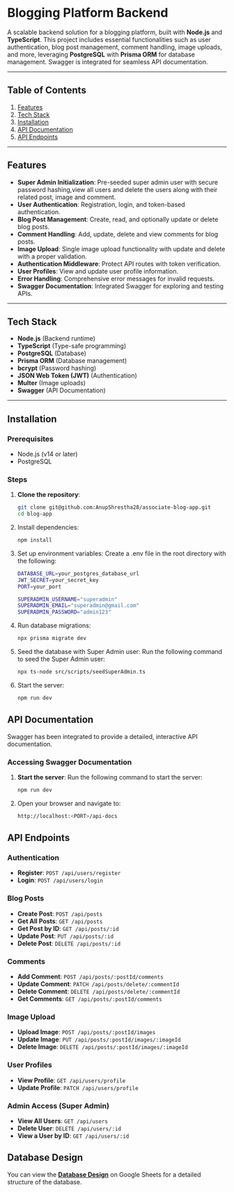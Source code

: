# Blogging Platform Backend  

A scalable backend solution for a blogging platform, built with **Node.js** and **TypeScript**. This project includes essential functionalities such as user authentication, blog post management, comment handling, image uploads, and more, leveraging **PostgreSQL** with **Prisma ORM** for database management. Swagger is integrated for seamless API documentation.

---

## Table of Contents  

1. [Features](#features)  
2. [Tech Stack](#tech-stack)  
3. [Installation](#installation)  
4. [API Documentation](#api-documentation)  
5. [API Endpoints](#api-endpoints)    

---

## Features  

- **Super Admin Initialization**: Pre-seeded super admin user with secure password hashing,view all users and delete the users along with their related post, image and comment.  
- **User Authentication**: Registration, login, and token-based authentication.  
- **Blog Post Management**: Create, read, and optionally update or delete blog posts.  
- **Comment Handling**: Add, update, delete and view comments for blog posts.  
- **Image Upload**: Single image upload functionality with update and delete with a proper validation.  
- **Authentication Middleware**: Protect API routes with token verification.  
- **User Profiles**: View and update user profile information.  
- **Error Handling**: Comprehensive error messages for invalid requests.  
- **Swagger Documentation**: Integrated Swagger for exploring and testing APIs.  

---

## Tech Stack  

- **Node.js** (Backend runtime)  
- **TypeScript** (Type-safe programming)  
- **PostgreSQL** (Database)  
- **Prisma ORM** (Database management)  
- **bcrypt** (Password hashing)  
- **JSON Web Token (JWT)** (Authentication)  
- **Multer** (Image uploads)  
- **Swagger** (API Documentation)  

---

## Installation  

### Prerequisites  

- Node.js (v14 or later)  
- PostgreSQL  

### Steps  

1. **Clone the repository**:  
   ```bash  
   git clone git@github.com:AnupShrestha28/associate-blog-app.git 
   cd blog-app
   
2. Install dependencies:
   ```bash
   npm install

3. Set up environment variables:
   Create a .env file in the root directory with the following:
   ```bash
   DATABASE_URL=your_postgres_database_url  
   JWT_SECRET=your_secret_key  
   PORT=your_port

   SUPERADMIN_USERNAME="superadmin"
   SUPERADMIN_EMAIL="superadmin@gmail.com"
   SUPERADMIN_PASSWORD="admin123"

4. Run database migrations:
   ```bash
   npx prisma migrate dev

5. Seed the database with Super Admin user:
   Run the following command to seed the Super Admin user:
   ```bash
   npx ts-node src/scripts/seedSuperAdmin.ts

6. Start the server:
   ```bash
   npm run dev

## API Documentation

Swagger has been integrated to provide a detailed, interactive API documentation.

### Accessing Swagger Documentation

1. **Start the server**:
   Run the following command to start the server:
   ```bash
   npm run dev
2. Open your browser and navigate to:
   ```bash
   http://localhost:<PORT>/api-docs

## API Endpoints

### Authentication
- **Register**: `POST /api/users/register`
- **Login**: `POST /api/users/login`

### Blog Posts
- **Create Post**: `POST /api/posts`
- **Get All Posts**: `GET /api/posts`
- **Get Post by ID**: `GET /api/posts/:id`
- **Update Post**: `PUT /api/posts/:id`
- **Delete Post**: `DELETE /api/posts/:id`

### Comments
- **Add Comment**: `POST /api/posts/:postId/comments`
- **Update Comment**: `PATCH /api/posts/delete/:commentId`
- **Delete Comment**: `DELETE /api/posts/delete/:commentId`
- **Get Comments**: `GET /api/posts/:postId/comments`

### Image Upload
- **Upload Image**: `POST /api/posts/:postId/images`
- **Update Image**: `PUT /api/posts/:postId/images/:imageId`
- **Delete Image**: `DELETE /api/posts/:postId/images/:imageId`

### User Profiles
- **View Profile**: `GET /api/users/profile`
- **Update Profile**: `PATCH /api/users/profile`

### Admin Access (Super Admin)
- **View All Users**: `GET /api/users`
- **Delete User**: `DELETE /api/users/:id`
- **View a User by ID**: `GET /api/users/:id`



## Database Design
You can view the **[Database Design](https://docs.google.com/spreadsheets/d/1TS0P98fkaPfpy-1nxk1lgsul3GFN-E5cANbp7bhFVEA/edit?gid=0#gid=0)** on Google Sheets for a detailed structure of the database.



